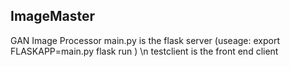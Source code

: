 ## ImageMaster
GAN Image Processor
main.py is the flask server (useage: export FLASKAPP=main.py  flask run ) \n
testclient is the front end client
